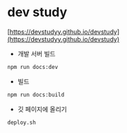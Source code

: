 # dev study

[https://devstudyy.github.io/devstudy](https://devstudyy.github.io/devstudy)

- 개발 서버 빌드

```sh
npm run docs:dev
```

- 빌드

```sh
npm run docs:build
```

- 깃 페이지에 올리기

```sh
deploy.sh
```